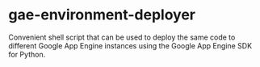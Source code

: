 gae-environment-deployer
========================

Convenient shell script that can be used to deploy the same code to different Google App Engine instances using the Google App Engine SDK for Python.
